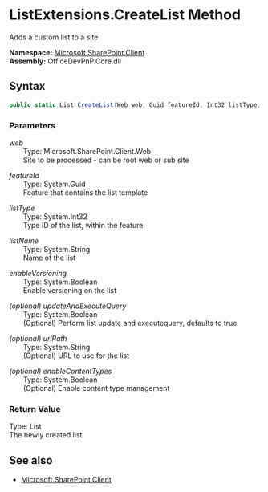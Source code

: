 # ListExtensions.CreateList Method  
Adds a custom list to a site  

**Namespace:** [Microsoft.SharePoint.Client](Microsoft.SharePoint.Client.md)  
**Assembly:** OfficeDevPnP.Core.dll  
## Syntax
```C#
public static List CreateList(Web web, Guid featureId, Int32 listType, String listName, Boolean enableVersioning, Boolean updateAndExecuteQuery, String urlPath, Boolean enableContentTypes)
```
### Parameters
*web*  
&emsp;&emsp;Type: Microsoft.SharePoint.Client.Web  
&emsp;&emsp;Site to be processed - can be root web or sub site  

*featureId*  
&emsp;&emsp;Type: System.Guid  
&emsp;&emsp;Feature that contains the list template  

*listType*  
&emsp;&emsp;Type: System.Int32  
&emsp;&emsp;Type ID of the list, within the feature  

*listName*  
&emsp;&emsp;Type: System.String  
&emsp;&emsp;Name of the list  

*enableVersioning*  
&emsp;&emsp;Type: System.Boolean  
&emsp;&emsp;Enable versioning on the list  

*(optional) updateAndExecuteQuery*  
&emsp;&emsp;Type: System.Boolean  
&emsp;&emsp;(Optional) Perform list update and executequery, defaults to true  

*(optional) urlPath*  
&emsp;&emsp;Type: System.String  
&emsp;&emsp;(Optional) URL to use for the list  

*(optional) enableContentTypes*  
&emsp;&emsp;Type: System.Boolean  
&emsp;&emsp;(Optional) Enable content type management  

### Return Value
Type: List  
The newly created list

## See also
- [Microsoft.SharePoint.Client](Microsoft.SharePoint.Client.md)
